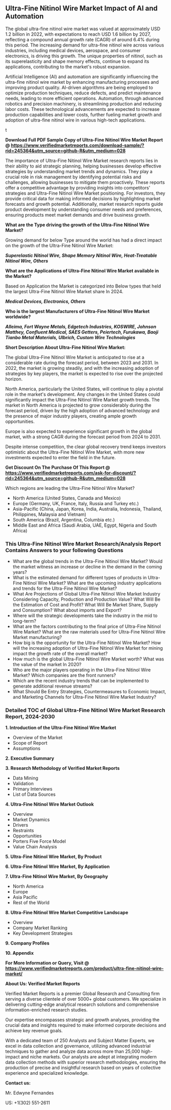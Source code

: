 <h2>Ultra-Fine Nitinol Wire Market Impact of AI and Automation</h2><p>The global ultra-fine nitinol wire market was valued at approximately USD 1.2 billion in 2022, with expectations to reach USD 1.6 billion by 2027, reflecting a compound annual growth rate (CAGR) of around 6.4% during this period. The increasing demand for ultra-fine nitinol wire across various industries, including medical devices, aerospace, and consumer electronics, is driving this growth. The unique properties of nitinol, such as its superelasticity and shape memory effects, continue to expand its applications, contributing to the market's robust expansion.</p><p>Artificial Intelligence (AI) and automation are significantly influencing the ultra-fine nitinol wire market by enhancing manufacturing processes and improving product quality. AI-driven algorithms are being employed to optimize production techniques, reduce defects, and predict maintenance needs, leading to more efficient operations. Automation, through advanced robotics and precision machinery, is streamlining production and reducing labor costs. These technological advancements are expected to increase production capabilities and lower costs, further fueling market growth and adoption of ultra-fine nitinol wire in various high-tech applications.</p>t</p><p id="" class=""><strong>Download Full PDF Sample Copy of Ultra-Fine Nitinol Wire Market Report @ <a href="https://www.verifiedmarketreports.com/download-sample/?rid=245364&utm_source=github-R&utm_medium=028" target="_blank">https://www.verifiedmarketreports.com/download-sample/?rid=245364&utm_source=github-R&utm_medium=028</a></strong></p><p>The importance of&nbsp;Ultra-Fine Nitinol Wire Market research reports lies in their ability to aid strategic planning, helping businesses develop effective strategies by understanding market trends and dynamics. They play a crucial role in risk management by identifying potential risks and challenges, allowing businesses to mitigate them proactively. These reports offer a competitive advantage by providing insights into competitors' strategies and Ultra-Fine Nitinol Wire Market positioning. For investors, they provide critical data for making informed decisions by highlighting market forecasts and growth potential. Additionally, market research reports guide product development by understanding consumer needs and preferences, ensuring products meet market demands and drive business growth.</p><p><strong>What are the&nbsp;Type driving the growth of the Ultra-Fine Nitinol Wire Market?</strong></p><p id="" class="">Growing demand for below Type around the world has had a direct impact on the growth of the Ultra-Fine Nitinol Wire Market:</p><em><strong>Superelastic Nitinol Wire, Shape Memory Nitinol Wire, Heat-Treatable Nitinol Wire, Others</strong></em></p><strong>What are the&nbsp;Applications&nbsp;of Ultra-Fine Nitinol Wire Market available in the Market?</strong></p><p id="" class="">Based on Application the Market is categorized into Below types that held the largest Ultra-Fine Nitinol Wire Market share In 2024.</p><em><strong>Medical Devices, Electronics, Others</strong></em></p><strong>Who is the largest Manufacturers of Ultra-Fine Nitinol Wire Market worldwide?</strong></p><p><em><strong>Alleima, Fort Wayne Metals, Edgetech Industries, KOSWIRE, Johnson Matthey, Confluent Medical, SAES Getters, Peiertech, Furukawa, Baoji Tianbo Metal Materials, Ulbrich, Custom Wire Technologies</strong></em></p><p id="" class=""><strong>Short Description About Ultra-Fine Nitinol Wire Market:</strong></p><p>The global Ultra-Fine Nitinol Wire Market is anticipated to rise at a considerable rate during the forecast period, between 2023 and 2031. In 2022, the market is growing steadily, and with the increasing adoption of strategies by key players, the market is expected to rise over the projected horizon.</p><p>North America, particularly the United States, will continue to play a pivotal role in the market's development. Any changes in the United States could significantly impact the Ultra-Fine Nitinol Wire Market growth trends. The market in North America is projected to grow considerably during the forecast period, driven by the high adoption of advanced technology and the presence of major industry players, creating ample growth opportunities.</p><p>Europe is also expected to experience significant growth in the global market, with a strong CAGR during the forecast period from 2024 to 2031.</p><p>Despite intense competition, the clear global recovery trend keeps investors optimistic about the Ultra-Fine Nitinol Wire Market, with more new investments expected to enter the field in the future.</p><p id="" class=""><strong>Get Discount On The Purchase Of This Report @ <a href="https://www.verifiedmarketreports.com/ask-for-discount/?rid=245364&utm_source=github-R&utm_medium=028" target="_blank">https://www.verifiedmarketreports.com/ask-for-discount/?rid=245364&utm_source=github-R&utm_medium=028</a></strong></p>Which regions are leading the Ultra-Fine Nitinol Wire Market?</p><ul><li>North America (United States, Canada and Mexico)</li><li>Europe (Germany, UK, France, Italy, Russia and Turkey etc.)</li><li>Asia-Pacific (China, Japan, Korea, India, Australia, Indonesia, Thailand, Philippines, Malaysia and Vietnam)</li><li>South America (Brazil, Argentina, Columbia etc.)</li><li>Middle East and Africa (Saudi Arabia, UAE, Egypt, Nigeria and South Africa)</li></ul><h3 id="" class="">This Ultra-Fine Nitinol Wire Market Research/Analysis Report Contains Answers to your following Questions</h3><ul><li>What are the global trends in the Ultra-Fine Nitinol Wire Market? Would the market witness an increase or decline in the demand in the coming years?</li><li>What is the estimated demand for different types of products in Ultra-Fine Nitinol Wire Market? What are the upcoming industry applications and trends for the Ultra-Fine Nitinol Wire Market?</li><li>What Are Projections of Global Ultra-Fine Nitinol Wire Market Industry Considering Capacity, Production and Production Value? What Will Be the Estimation of Cost and Profit? What Will Be Market Share, Supply and Consumption? What about imports and Export?</li><li>Where will the strategic developments take the industry in the mid to long-term?</li><li>What are the factors contributing to the final price of Ultra-Fine Nitinol Wire Market? What are the raw materials used for Ultra-Fine Nitinol Wire Market manufacturing?</li><li>How big is the opportunity for the Ultra-Fine Nitinol Wire Market? How will the increasing adoption of Ultra-Fine Nitinol Wire Market for mining impact the growth rate of the overall market?</li><li>How much is the global Ultra-Fine Nitinol Wire Market worth? What was the value of the market In 2020?</li><li>Who are the major players operating in the Ultra-Fine Nitinol Wire Market? Which companies are the front runners?</li><li>Which are the recent industry trends that can be implemented to generate additional revenue streams?</li><li>What Should Be Entry Strategies, Countermeasures to Economic Impact, and Marketing Channels for Ultra-Fine Nitinol Wire Market Industry?</li></ul><h3 id="" class="">Detailed TOC of Global Ultra-Fine Nitinol Wire Market Research Report, 2024-2030</h3><p id="" class=""><strong>1. Introduction of the Ultra-Fine Nitinol Wire Market</strong></p><ul><li>Overview of the Market</li><li>Scope of Report</li><li>Assumptions</li></ul><p id="" class=""><strong>2. Executive Summary</strong></p><p id="" class=""><strong>3. Research Methodology of Verified Market Reports</strong></p><ul><li>Data Mining</li><li>Validation</li><li>Primary Interviews</li><li>List of Data Sources</li></ul><p id="" class=""><strong>4. Ultra-Fine Nitinol Wire Market Outlook</strong></p><ul><li>Overview</li><li>Market Dynamics</li><li>Drivers</li><li>Restraints</li><li>Opportunities</li><li>Porters Five Force Model</li><li>Value Chain Analysis</li></ul><p id="" class=""><strong>5. Ultra-Fine Nitinol Wire Market, By Product</strong></p><p id="" class=""><strong>6. Ultra-Fine Nitinol Wire Market, By Application</strong></p><p id="" class=""><strong>7. Ultra-Fine Nitinol Wire Market, By Geography</strong></p><ul><li>North America</li><li>Europe</li><li>Asia Pacific</li><li>Rest of the World</li></ul><p id="" class=""><strong>8. Ultra-Fine Nitinol Wire Market Competitive Landscape</strong></p><ul><li>Overview</li><li>Company Market Ranking</li><li>Key Development Strategies</li></ul><p id="" class=""><strong>9. Company Profiles</strong></p><p id="" class=""><strong>10. Appendix</strong></p><p id="" class=""><strong>For More Information or Query, Visit @ <a href="https://www.verifiedmarketreports.com/product/ultra-fine-nitinol-wire-market/" target="_blank">https://www.verifiedmarketreports.com/product/ultra-fine-nitinol-wire-market/</a></strong></p><p id="" class=""><strong>About Us: Verified Market Reports</strong></p><p id="" class="">Verified Market Reports is a premier Global Research and Consulting firm serving a diverse clientele of over 5000+ global customers. We specialize in delivering cutting-edge analytical research solutions and comprehensive information-enriched research studies.</p><p id="" class="">Our expertise encompasses strategic and growth analyses, providing the crucial data and insights required to make informed corporate decisions and achieve key revenue goals.</p><p id="" class="">With a dedicated team of 250 Analysts and Subject Matter Experts, we excel in data collection and governance, utilizing advanced industrial techniques to gather and analyze data across more than 25,000 high-impact and niche markets. Our analysts are adept at integrating modern data collection methods with superior research methodologies, ensuring the production of precise and insightful research based on years of collective experience and specialized knowledge.</p><p id="" class=""><strong>Contact us:</strong></p><p id="" class="">Mr. Edwyne Fernandes</p><p id="" class="">US: +1(302) 551-2611</p>